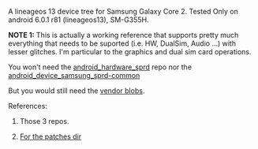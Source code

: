 A lineageos 13 device tree for Samsung Galaxy Core 2. Tested Only on android 6.0.1 r81 (lineageos13), SM-G355H.

**NOTE 1:** This is actually a working reference that supports pretty much everything that needs to be suported (i.e. HW, DualSim, Audio ...) with lesser glitches. I'm particular to the graphics and dual sim card operations.

You won't need the [android\_hardware\_sprd](https://github.com/ih24n69/android\_device\_samsung\_kanas) repo nor the [android\_device\_samsung\_sprd-common](https://github.com/remilia15/android\_hardware\_sprd)

But you would still need the [vendor blobs].


References:

1. Those 3 repos.

2. [For the patches dir]

[vendor blobs]: https://github.com/ih24n69/android_vendor_samsung_kanas
[For the patches dir]: https://github.com/djeman/android_device_samsung_j3xnlte
